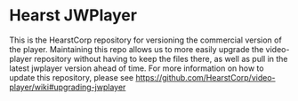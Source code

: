# Hearst JWPlayer

This is the HearstCorp repository for versioning the commercial version of the
player. Maintaining this repo allows us to more easily upgrade the video-player
repository without having to keep the files there, as well as pull in
the latest jwplayer version ahead of time. For more information on how to
update this repository, please see
https://github.com/HearstCorp/video-player/wiki#upgrading-jwplayer
